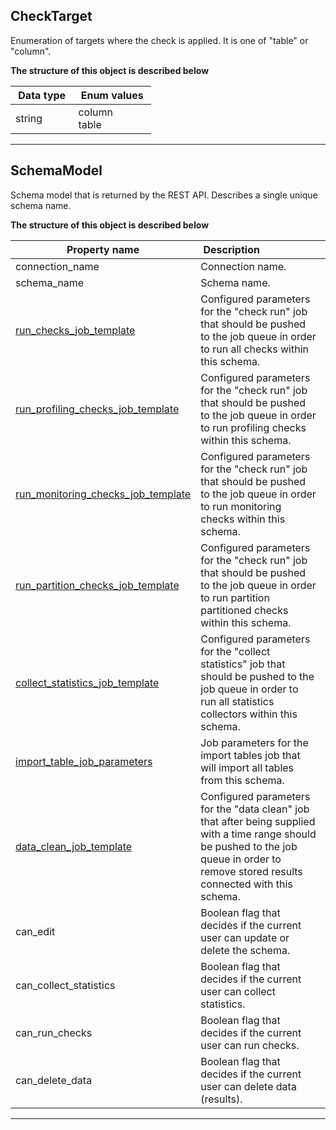 
## CheckTarget  
Enumeration of targets where the check is applied. It is one of &quot;table&quot; or &quot;column&quot;.  
  

**The structure of this object is described below**  
  

|&nbsp;Data&nbsp;type&nbsp;|&nbsp;Enum&nbsp;values&nbsp;|
|-----------|-------------|
|string|column<br/>table<br/>|

___  

## SchemaModel  
Schema model that is returned by the REST API. Describes a single unique schema name.  
  

**The structure of this object is described below**  
  

|&nbsp;Property&nbsp;name&nbsp;|&nbsp;Description&nbsp;&nbsp;&nbsp;&nbsp;&nbsp;&nbsp;&nbsp;&nbsp;&nbsp;&nbsp;&nbsp;&nbsp;&nbsp;&nbsp;&nbsp;&nbsp;&nbsp;&nbsp;&nbsp;&nbsp;&nbsp;|&nbsp;Data&nbsp;type&nbsp;|
|---------------|---------------------------------|-----------|
|connection_name|Connection name.|string|
|schema_name|Schema name.|string|
|[run_checks_job_template](../Common/#checksearchfilters)|Configured parameters for the &quot;check run&quot; job that should be pushed to the job queue in order to run all checks within this schema.|[CheckSearchFilters](../Common/#checksearchfilters)|
|[run_profiling_checks_job_template](../Common/#checksearchfilters)|Configured parameters for the &quot;check run&quot; job that should be pushed to the job queue in order to run profiling checks within this schema.|[CheckSearchFilters](../Common/#checksearchfilters)|
|[run_monitoring_checks_job_template](../Common/#checksearchfilters)|Configured parameters for the &quot;check run&quot; job that should be pushed to the job queue in order to run monitoring checks within this schema.|[CheckSearchFilters](../Common/#checksearchfilters)|
|[run_partition_checks_job_template](../Common/#checksearchfilters)|Configured parameters for the &quot;check run&quot; job that should be pushed to the job queue in order to run partition partitioned checks within this schema.|[CheckSearchFilters](../Common/#checksearchfilters)|
|[collect_statistics_job_template](../jobs/#statisticscollectorsearchfilters)|Configured parameters for the &quot;collect statistics&quot; job that should be pushed to the job queue in order to run all statistics collectors within this schema.|[StatisticsCollectorSearchFilters](../jobs/#statisticscollectorsearchfilters)|
|[import_table_job_parameters](../jobs/#importtablesqueuejobparameters)|Job parameters for the import tables job that will import all tables from this schema.|[ImportTablesQueueJobParameters](../jobs/#importtablesqueuejobparameters)|
|[data_clean_job_template](../jobs/#deletestoreddataqueuejobparameters)|Configured parameters for the &quot;data clean&quot; job that after being supplied with a time range should be pushed to the job queue in order to remove stored results connected with this schema.|[DeleteStoredDataQueueJobParameters](../jobs/#deletestoreddataqueuejobparameters)|
|can_edit|Boolean flag that decides if the current user can update or delete the schema.|boolean|
|can_collect_statistics|Boolean flag that decides if the current user can collect statistics.|boolean|
|can_run_checks|Boolean flag that decides if the current user can run checks.|boolean|
|can_delete_data|Boolean flag that decides if the current user can delete data (results).|boolean|


___  

